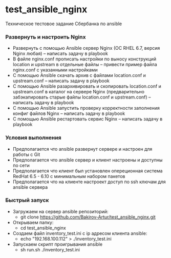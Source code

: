 # test_ansible_nginx
Техническое тестовое задание Сбербанка по ansible

### Развернуть и настроить Nginx
*   Развернуть с помощью Ansible сервер Nginx (OC RHEL 6.7, версия Nginx любая) – написать задачу в playbook
*   В файле nginx.conf прописать настройки по выносу конструкций location и upstream  в отдельные файлы – привести пример файла nginx.conf с указанными настройками
*   С помощью Ansible скачать архив с файлами location.conf и upstream.conf – написать задачу в playbook
*   С помощью Ansible разархивировать и скопировать location.conf и upstream.conf в каталог на сервере Nginx (предварительно забэкапировать старые файлы location.conf и upstream.conf) – написать задачу в playbook
*   С помощью Ansible запустить проверку корректности заполнения конфиг файлов Nginx – написать задачу в playbook
*   С помощью Ansible рестартовать сервис Nginx – написать задачу в playbook

### Условия выполнения
*   Предполагается что ansible развернут сервере и настроен для работы с Git
*   Предполагается что ansible сервер и клиент настроены и доступны по сети
*   Предполагается что клиент был установлен опереционная система RedHat 6.5 - 6.10 с минимальным набором пакетов
*   Предполагается что на клиенте настроект доступ по ssh ключам для ansible сервера

### Быстрый запуск
*   Загружаем на сервер ansible репозиторий: 
      -  git clone https://github.com/Bakirov-Artur/test_ansible_nginx.git
*   Открываем папку:
      - cd test_ansible_nginx
*   Создаем файл inventory_test.ini c ip адресом клиента ansible:
      - echo "192.168.100.112" > ./inventory_test.ini
*   Запускаем скрипт проигрывания ansible
      - sh run.sh ./inventory_test.ini
